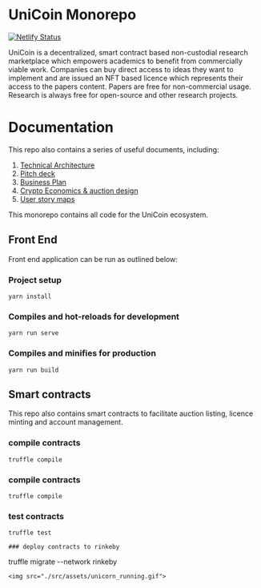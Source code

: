 # UniCoin Monorepo

[![Netlify Status](https://api.netlify.com/api/v1/badges/63c88402-22eb-4298-9a5b-0f661833414b/deploy-status)](https://app.netlify.com/sites/unicoin-dapp/deploys)

UniCoin is a decentralized, smart contract based non-custodial research marketplace which empowers academics to benefit from commercially viable work. Companies can buy direct access to ideas they want to implement and are issued an NFT based licence which represents their access to the papers content. Papers are free for non-commercial usage. Research is always free for open-source and other research projects.

# Documentation
This repo also contains a series of useful documents, including:

1) [Technical Architecture](./Documentation/TechnicalArchitecture.md)
2) [Pitch deck](https://docs.google.com/presentation/d/121boHtItNj7PwzCdGhnDnEfL1r_Td9rAW86ny1Dp914/edit?usp=sharing)
3) [Business Plan](https://docs.google.com/document/d/1iGCbeWvZtk4chdc_CnT9JuZWNwgtNJcFvyyo_UosyZA/edit?usp=sharing)
4) [Crypto Economics & auction design](https://docs.google.com/document/d/1vxKsFlcHTdUq5sstn3GrEQvWzB29eCa6mRR1Rm6oWps/edit?usp=sharing)
5) [User story maps](https://app.cardboardit.com/maps/guests/e25edd87044ecad844f3397589800b193c2d41c9492854e0d9d80f7212d20c8d)

This monorepo contains all code for the UniCoin ecosystem. 
## Front End
Front end application can be run as outlined below:

### Project setup
```
yarn install
```

### Compiles and hot-reloads for development
```
yarn run serve
```

### Compiles and minifies for production
```
yarn run build
```

## Smart contracts
This repo also contains smart contracts to facilitate auction listing, licence minting and account management. 

### compile contracts
```
truffle compile
```

### compile contracts
```
truffle compile
```

### test contracts
```
truffle test

### deploy contracts to rinkeby
```
truffle migrate --network rinkeby
```
<img src="./src/assets/unicorn_running.gif">

